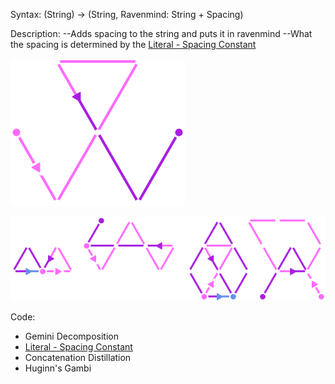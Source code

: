 Syntax:
(String) -> (String, Ravenmind: String + Spacing)

Description:
\--Adds spacing to the string and puts it in ravenmind
\--What the spacing is determined by the [Literal - Spacing Constant](Literal%20-%20Spacing%20Constant.md)

![Add Spacing Pattern](../../Images/Add%20Spacing%20Pattern.png)

![Add Spacing Code](../../Images/Add%20Spacing%20Code.png)

Code:
* Gemini Decomposition
* [Literal - Spacing Constant](Literal%20-%20Spacing%20Constant.md)
* Concatenation Distillation
* Huginn's Gambi